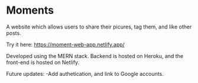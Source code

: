 # Moments

A website which allows users to share their picures, tag them, and like other posts.

Try it here: https://moment-web-app.netlify.app/

Developed using the MERN stack. Backend is hosted on Heroku, and the front-end is hosted on Netlify.

Future updates:
-Add authetication, and link to Google accounts.
